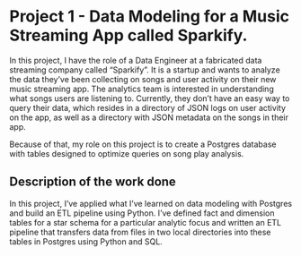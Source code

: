 # Project 1 - Data Modeling for a Music Streaming App called Sparkify.

In this project, I have the role of a Data Engineer at a fabricated data streaming company called “Sparkify”. It is a startup and wants to analyze the data they’ve been collecting on songs and user activity on their new music streaming app. The analytics team is interested in understanding what songs users are listening to. Currently, they don’t have an easy way to query their data, which resides in a directory of JSON logs on user activity on the app, as well as a directory with JSON metadata on the songs in their app.

Because of that, my role on this project is to create a Postgres database with tables designed to optimize queries on song play analysis.

## Description of the work done

In this project, I’ve applied what I’ve learned on data modeling with Postgres and build an ETL pipeline using Python. I’ve defined fact and dimension tables for a star schema for a particular analytic focus and written an ETL pipeline that transfers data from files in two local directories into these tables in Postgres using Python and SQL.



